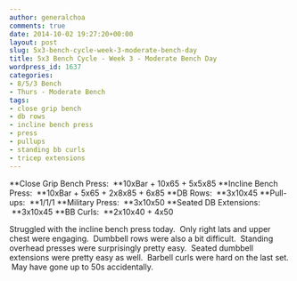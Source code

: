 ```yaml
---
author: generalchoa
comments: true
date: 2014-10-02 19:27:20+00:00
layout: post
slug: 5x3-bench-cycle-week-3-moderate-bench-day
title: 5x3 Bench Cycle - Week 3 - Moderate Bench Day
wordpress_id: 1637
categories:
- 8/5/3 Bench
- Thurs - Moderate Bench
tags:
- close grip bench
- db rows
- incline bench press
- press
- pullups
- standing bb curls
- tricep extensions
---
```


**Close Grip Bench Press:  **10xBar + 10x65 + 5x5x85
**Incline Bench Press:  **10xBar + 5x65 + 2x8x85 + 6x85
**DB Rows:  **3x10x45
**Pull-ups:  **1/1/1
**Military Press:  **3x10x50
**Seated DB Extensions:  **3x10x45
**BB Curls:  **2x10x40 + 4x50

Struggled with the incline bench press today.  Only right lats and upper chest were engaging.  Dumbbell rows were also a bit difficult.  Standing overhead presses were surprisingly pretty easy.  Seated dumbbell extensions were pretty easy as well.  Barbell curls were hard on the last set.  May have gone up to 50s accidentally.
